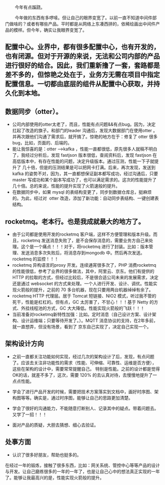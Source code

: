 &nbsp;&nbsp;&nbsp;&nbsp;&nbsp;&nbsp;&nbsp;&nbsp;今年有点蹊跷。

&nbsp;&nbsp;&nbsp;&nbsp;&nbsp;&nbsp;&nbsp;&nbsp;今年做的东西有多啰嗦。但让自己的眼界变宽了。以前一直不知道中间件部门做啥的？或者有哪些产品。平时都是从网络上东凑西拼的，依稀绘画出中间件产品的模样。但今年，确实让我眼界变宽了。

## 配置中心。业界中，都有很多配置中心，也有开发的，也有闭源。但对于开源的来说，无法和公司内部的产品进行很好的结合。因此，我们重新撸了一套，套路都是差不多的，但惊艳之处在于，业务方无需在项目中指定配置信息。一切都由底层的组件从配置中心获取，并持久化到本地。

## 数据同步（otter）。
- 公司内部使用的otter太老了，而且，性能有点问题&&有点bug。因为，决定扛起了改造的旗子。和部门的leader 沟通后，发现大数据部门在使用otter 。并再次跟他们沟通了需求后，就开搞了。惊艳的地方在于：修复了 otter 很多bug，比如，页面的、后端的。
- 能让我惊喜的是：otter -->kafka ，性能一直都很低，原先很多人就稿不明白了，我经过分析后，发现 fastjson 版本很低，查阅资料后，发现 fastjson 在高低版本中，有存在性能的问题，决定升级版本。通过压测，性能一下子就提升了 几十倍，但是的压测结果是可以把网卡打满。后来，再次发现，发送到kafka 的姿势不对，因为，其一直都想保证副本都写成功，经过沟通后，只要master 写成功和某个副本写成功了，也可以满足需求的。这次的性能提升了几十倍。总的来说，性能的提升实现了火箭速般的提升。
- 在数据同步中，如果 mysql 的表结构变更了，同步到数据仓库总，挺麻烦的。为此，经过对  otter 改造，添加了新功能：自动同步表结构、一键创建表结构。
    

## rocketmq。老本行。也是我成就最大的地方了。
- 由于公司都是使用开发的rocketmq 客户端，这样不方便管理和版本升级。而且，rocketmq 发送消息失败了，是不会保存消息的，需要业务方自己来处理。这个是一个痛点！！！对于，将rocketmq 进行了封装。比如：版本管理、发送消息多次失败后，将消息存到mongodb 中。然后再次发送。rocketmq 的监控！！！
- rocketmq 异构语言的proxy 开发。连续通宵很多次了，PHP 消费rocketmq 的性能很低，参考了业界的很多做法，其中，阿里云、京东。他们有提供的HTTP 的拉取的方式，但经过比较后，不是很合适公司未来的发展需求，决定还是通过 websocket 的方式来处理。一个人进行开发、设计、调优。性能实现火箭般的提升，之前的 70 多台机器，现在只要用两台机器绰绰有余了。
- rocketmq HTTP 代理层。居于 Tomcat 短链接、NIO2 模式，听过我不管的死干，性能是杠杠的。但有点，GC 太厉害了，不甘心！！！基于 Netty 的方式、外挂线程池的方式，GC 大大降低。性能实现火箭般的飞跃！！！
- 当前准备对rocketmq新特性加强：比如。定时消息（自己设计方案、设计架构、设计运维端；只要等待开发了。）。MQTT 消息协议的支持，在2年多前，就一直想弄，但没有场景，看到了 京东自己实现了，决定自己实现一个。
     

## 架构设计方向
- 之前一直都关注功能如何实现，经过几次的架构设计了后，发现，有点问题了。应该去关注非功能性的需求（性能、可伸缩、可靠性、运维是否方便），这些在架构的设计中，需要常常提醒自己。
  特别是性能。之前的设计都是觉得OK的话，就差不多了，这次，需要 120% 的去认真对待，去慢慢地提升了一点点性能。
  
- 学会了进行产品开发的时候，需要把技术方案落实到文档中，画好时序图、架构图等等。确实是，通过时序图，能够让自己的思路更加清楚。

- 学会了很好的沟通能力，不能随意打断别人、记录其中的疑点。带着问题去。又学了一招！！！

- 面对产品的质疑，大胆去猜想、细心去验证。



## 处事方面
- 认识了很多好朋友，帮助也挺多的。
    
在经过一年的锻炼，接触了很多东西，比如：网关系统、管控中心等等产品的设计与开发。让自己磨练很多的一年的一年了，也是让自己心中的想法真正实现的一年了。能够让我最高兴的是，性能实现火箭般的提升。

    
    
    
    
    
    
